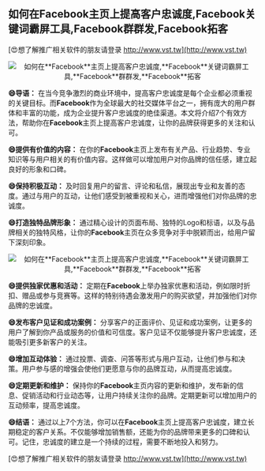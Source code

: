 ## **如何在**Facebook**主页上提高客户忠诚度,**Facebook**关键词霸屏工具,**Facebook**群群发,**Facebook**拓客**

[😍想了解推广相关软件的朋友请登录 http://www.vst.tw](http://www.vst.tw)

 <center><img src="https://vst.tw/MP4/tuiguang/png/3.png" alt="如何在**Facebook**主页上提高客户忠诚度,**Facebook**关键词霸屏工具,**Facebook**群群发,**Facebook**拓客"></center>

**😄导语：**
在当今竞争激烈的商业环境中，提高客户忠诚度是每个企业都必须重视的关键目标。而**Facebook**作为全球最大的社交媒体平台之一，拥有庞大的用户群体和丰富的功能，成为企业提升客户忠诚度的绝佳渠道。本文将介绍7个有效方法，帮助你在**Facebook**主页上提高客户忠诚度，让你的品牌获得更多的关注和认可。

**😄提供有价值的内容：**
在你的**Facebook**主页上发布有关产品、行业趋势、专业知识等与用户相关的有价值内容。这样做可以增加用户对你品牌的信任感，建立起良好的形象和口碑。

**😄保持积极互动：**
及时回复用户的留言、评论和私信，展现出专业和友善的态度。通过与用户的互动，让他们感受到被重视和关心，进而增强他们对你品牌的忠诚度。

**😄打造独特品牌形象：**
通过精心设计的页面布局、独特的Logo和标语，以及与品牌相关的独特风格，让你的**Facebook**主页在众多竞争对手中脱颖而出，给用户留下深刻印象。

 <center><img src="https://vst.tw/MP4/tuiguang/png/4.png" alt="如何在**Facebook**主页上提高客户忠诚度,**Facebook**关键词霸屏工具,**Facebook**群群发,**Facebook**拓客"></center>

**😄提供独家优惠和活动：**
定期在**Facebook**上举办独家优惠和活动，例如限时折扣、赠品或参与竞赛等。这样的特别待遇会激发用户的购买欲望，并加强他们对你品牌的忠诚度。

**😄发布客户见证和成功案例：**
分享客户的正面评价、见证和成功案例，让更多的用户了解到你产品或服务的价值和可信度。客户见证不仅能够提升客户忠诚度，还能吸引更多新客户的关注。

**😄增加互动体验：**
通过投票、调查、问答等形式与用户互动，让他们参与和决策。用户参与感的增强会使他们更愿意与你的品牌互动，从而提高忠诚度。

**😄定期更新和维护：**
保持你的**Facebook**主页内容的更新和维护，发布新的信息、促销活动和行业动态等，让用户持续关注你的品牌。定期更新可以增加用户的互动频率，提高忠诚度。

**😄结语：**
通过以上7个方法，你可以在**Facebook**主页上提高客户忠诚度，建立长期稳定的客户关系。不仅能够增加销售额，还能为你的品牌带来更多的口碑和认可。记住，忠诚度的建立是一个持续的过程，需要不断地投入和努力。

[😍想了解推广相关软件的朋友请登录 http://www.vst.tw](http://www.vst.tw)



